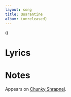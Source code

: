 ```yaml
---
layout: song
title: Quarantine
album: (unreleased)
---
```


()

# Lyrics

> 


# Notes

Appears on [Chunky Shrapnel](/releases/chunky-shrapnel).
